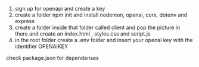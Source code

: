 1) sign up for openapi and create a key
2) create a folder npm init and install nodemon, openai, cors, dotenv and express
3) create a folder inside that folder called client and pop the picture in there and create an index.html , styles.css and script.js
4) in the root folder create a .env folder and insert your openai key with the identifier OPENAIKEY

check package.json for dependenses
